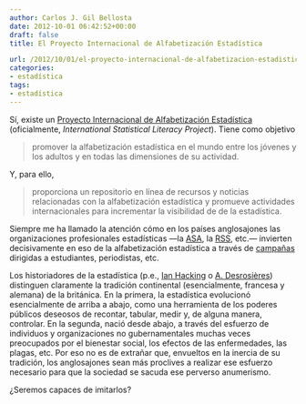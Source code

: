 ```yaml
---
author: Carlos J. Gil Bellosta
date: 2012-10-01 06:42:52+00:00
draft: false
title: El Proyecto Internacional de Alfabetización Estadística

url: /2012/10/01/el-proyecto-internacional-de-alfabetizacion-estadistica/
categories:
- estadística
tags:
- estadística
---
```


Sí, existe un [Proyecto Internacional de Alfabetización Estadística](http://www.stat.auckland.ac.nz/~iase/islp/home) (oficialmente, _International Statistical Literacy Project_). Tiene como objetivo



<blockquote>promover la alfabetización estadística en el mundo entre los jóvenes y los adultos y en todas las dimensiones de su actividad. </blockquote>



Y, para ello,



<blockquote>proporciona un repositorio en línea de recursos y noticias relacionadas con la alfabetización estadística y promueve actividades internacionales para incrementar la visibilidad de de la estadística.</blockquote>



Siempre me ha llamado la atención cómo en los países anglosajones las organizaciones profesionales estadísticas —la [ASA](http://www.amstat.org/), la [RSS](http://www.rss.org.uk/), etc.— invierten decisivamente en eso de la alfabetización estadística a través de [campañas](http://www.getstats.org.uk/) dirigidas a estudiantes, periodistas, etc.

Los historiadores de la estadística (p.e., [Ian Hacking](http://en.wikipedia.org/wiki/Ian_Hacking) o [A. Desrosières](http://fr.wikipedia.org/wiki/Alain_Desrosi%C3%A8res)) distinguen claramente la tradición continental (esencialmente, francesa y alemana) de la británica. En la primera, la estadística evolucionó esencialmente de arriba a abajo, como una herramienta de los poderes públicos deseosos de recontar, tabular, medir y, de alguna manera, controlar. En la segunda, nació desde abajo, a través del esfuerzo de individuos y organizaciones no gubernamentales muchas veces preocupados por el bienestar social, los efectos de las enfermedades, las plagas, etc. Por eso no es de extrañar que, envueltos en la inercia de su tradición, los anglosajones sean más proclives a realizar ese esfuerzo necesario para que la sociedad se sacuda ese perverso anumerismo.

¿Seremos capaces de imitarlos?
